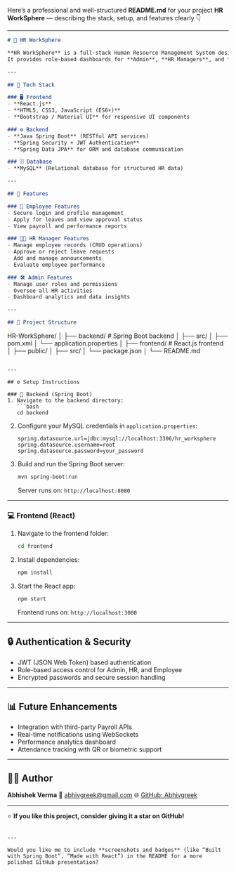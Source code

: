 Here’s a professional and well-structured **README.md** for your project **HR WorkSphere** — describing the stack, setup, and features clearly 👇

---

```markdown
# 💼 HR WorkSphere

**HR WorkSphere** is a full-stack Human Resource Management System designed to streamline HR operations like employee management, leave tracking, payroll viewing, and performance monitoring.  
It provides role-based dashboards for **Admin**, **HR Managers**, and **Employees** — enabling secure, efficient, and automated HR workflows.

---

## 🚀 Tech Stack

### 🖥️ Frontend
- **React.js**
- **HTML5, CSS3, JavaScript (ES6+)**
- **Bootstrap / Material UI** for responsive UI components

### ⚙️ Backend
- **Java Spring Boot** (RESTful API services)
- **Spring Security + JWT Authentication**
- **Spring Data JPA** for ORM and database communication

### 🗄️ Database
- **MySQL** (Relational database for structured HR data)

---

## 🔑 Features

### 👤 Employee Features
- Secure login and profile management  
- Apply for leaves and view approval status  
- View payroll and performance reports  

### 🧑‍💼 HR Manager Features
- Manage employee records (CRUD operations)  
- Approve or reject leave requests  
- Add and manage announcements  
- Evaluate employee performance  

### 🛠️ Admin Features
- Manage user roles and permissions  
- Oversee all HR activities  
- Dashboard analytics and data insights  

---

## 📁 Project Structure

```

HR-WorkSphere/
│
├── backend/                 # Spring Boot backend
│   ├── src/
│   ├── pom.xml
│   └── application.properties
│
├── frontend/                # React.js frontend
│   ├── public/
│   ├── src/
│   └── package.json
│
└── README.md

````

---

## ⚙️ Setup Instructions

### 🔧 Backend (Spring Boot)
1. Navigate to the backend directory:
   ```bash
   cd backend
````

2. Configure your MySQL credentials in `application.properties`:

   ```properties
   spring.datasource.url=jdbc:mysql://localhost:3306/hr_worksphere
   spring.datasource.username=root
   spring.datasource.password=your_password
   ```
3. Build and run the Spring Boot server:

   ```bash
   mvn spring-boot:run
   ```

   Server runs on: `http://localhost:8080`

---

### 💻 Frontend (React)

1. Navigate to the frontend folder:

   ```bash
   cd frontend
   ```
2. Install dependencies:

   ```bash
   npm install
   ```
3. Start the React app:

   ```bash
   npm start
   ```

   Frontend runs on: `http://localhost:3000`

---

## 🔒 Authentication & Security

* JWT (JSON Web Token) based authentication
* Role-based access control for Admin, HR, and Employee
* Encrypted passwords and secure session handling

---

## 📊 Future Enhancements

* Integration with third-party Payroll APIs
* Real-time notifications using WebSockets
* Performance analytics dashboard
* Attendance tracking with QR or biometric support

---

## 👨‍💻 Author

**Abhishek Verma**
📧 [abhivgreek@gmail.com](mailto:abhivgreek@gmail.com)
🌐 [GitHub: Abhivgreek](https://github.com/Abhivgreek)

---

⭐ **If you like this project, consider giving it a star on GitHub!**

```

---

Would you like me to include **screenshots and badges** (like “Built with Spring Boot”, “Made with React”) in the README for a more polished GitHub presentation?
```

